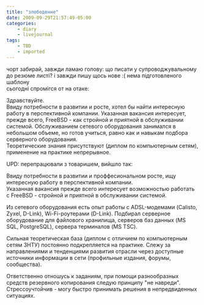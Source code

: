 ```yaml
---
title: "злободенне"
date: 2009-09-29T21:57:49-05:00
categories:
    - diary
    - livejournal
tags:
    - TBD
    - imported
---
```


чорт забирай, завжди ламаю голову: що писати у супроводжувальному до резюме листі? і завжди пишу щось нове :( нема підготовленого шаблону  
сьогодні спромігся от на отаке:  
  
Здравствуйте.  
Ввиду потребности в развитии и росте, хотел бы найти интересную работу в перспективной компании. Указанная вакансия интересует, прежде всего, FreeBSD - как стройной и приятной в обслуживании системой. Обслуживанием сетевого оборудования занимался в небольшом объеме, но готов учиться, равно как и навыкам подбора серверного оборудования.  
Теоретические знания присутствуют (диплом по компьютерным сетям), применение на практике непрерывное.

UPD: перепрацювали з товаришем, вийшло так:  
  
Ввиду потребности в развитии и проффесиональном росте, ищу интересную работу в перспективной компании.  
Указанная вакансия прежде всего интересует возможностью работать с FreeBSD - стройной и приятной в обслуживании системой.  
  
Из сетевого оборудования есть опыт работы с ADSL-модемами (Calisto, Zyxel, D-Link), Wi-Fi-роутерами (D-Link). Подбирал серверное оборудование для файлового хранилища, серверов баз данных (MS SQL, PostgreSQL), сервера терминалов (MS TSC).  
  
Сильная теоретическая база (диплом с отличием по компьютерным сетям ЗНТУ) постоянно подкрепляется на практике. Слежу за направлениями и тенденциями развития отрасли через доступные источники информации в сети (профильные издания, форумы, сообщества).  
  
Ответственно отношусь к заданиям, при помощи разнообразных средств резервного копирования следую принципу "не навреди". Стрессоучтойчив - могу быстро принимать решения в непредвиденных ситуациях.